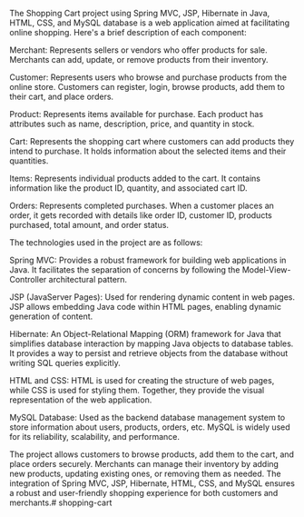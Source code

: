 The Shopping Cart project using Spring MVC, JSP, Hibernate in Java, HTML, CSS, and MySQL database is a web application aimed at facilitating online shopping. Here's a brief description of each component:

Merchant: Represents sellers or vendors who offer products for sale. Merchants can add, update, or remove products from their inventory.

Customer: Represents users who browse and purchase products from the online store. Customers can register, login, browse products, add them to their cart, and place orders.

Product: Represents items available for purchase. Each product has attributes such as name, description, price, and quantity in stock.

Cart: Represents the shopping cart where customers can add products they intend to purchase. It holds information about the selected items and their quantities.

Items: Represents individual products added to the cart. It contains information like the product ID, quantity, and associated cart ID.

Orders: Represents completed purchases. When a customer places an order, it gets recorded with details like order ID, customer ID, products purchased, total amount, and order status.

The technologies used in the project are as follows:

Spring MVC: Provides a robust framework for building web applications in Java. It facilitates the separation of concerns by following the Model-View-Controller architectural pattern.

JSP (JavaServer Pages): Used for rendering dynamic content in web pages. JSP allows embedding Java code within HTML pages, enabling dynamic generation of content.

Hibernate: An Object-Relational Mapping (ORM) framework for Java that simplifies database interaction by mapping Java objects to database tables. It provides a way to persist and retrieve objects from the database without writing SQL queries explicitly.

HTML and CSS: HTML is used for creating the structure of web pages, while CSS is used for styling them. Together, they provide the visual representation of the web application.

MySQL Database: Used as the backend database management system to store information about users, products, orders, etc. MySQL is widely used for its reliability, scalability, and performance.

The project allows customers to browse products, add them to the cart, and place orders securely. Merchants can manage their inventory by adding new products, updating existing ones, or removing them as needed. The integration of Spring MVC, JSP, Hibernate, HTML, CSS, and MySQL ensures a robust and user-friendly shopping experience for both customers and merchants.# shopping-cart
